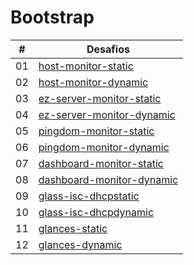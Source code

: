 # Bootstrap

| #   | Desafios                                                |
| --- | ------------------------------------------------------- |
| 01  | [host-monitor-static](static/host-monitor/)             |
| 02  | [host-monitor-dynamic](dynamic/host-monitor/)           |
| 03  | [ez-server-monitor-static](static/ez-server-monitor/)   |
| 04  | [ez-server-monitor-dynamic](dynamic/ez-server-monitor/) |
| 05  | [pingdom-monitor-static](static/pingdom-monitor/)       |
| 06  | [pingdom-monitor-dynamic](dynamic/pingdom-monitor/)     |
| 07  | [dashboard-monitor-static](static/dashboard-monitor/)   |
| 08  | [dashboard-monitor-dynamic](dynamic/dashboard-monitor/) |
| 09  | [glass-isc-dhcpstatic](static/glass-isc-dhcp/)          |
| 10  | [glass-isc-dhcpdynamic](dynamic/glass-isc-dhcp/)        |
| 11  | [glances-static](static/glances/)                       |
| 12  | [glances-dynamic](dynamic/glances/)                     |
